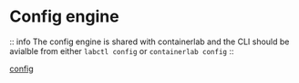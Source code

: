 # Config engine

:: info
The config engine is shared with containerlab and the CLI should be avialble from either `labctl config` or `containerlab config`
::

[config](/reference/config)